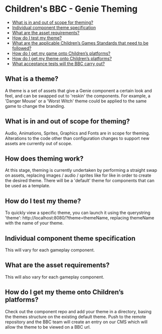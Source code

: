 # Children's BBC - Genie Theming

* [What is in and out of scope for theming?](#what-is-in-and-out-of-scope-for-theming)
* [Individual component theme specification](#individual-component-theme-specification)
* [What are the asset requirements?](#what-are-the-asset-requirements)
* [How do I test my theme?](#how-do-i-test-my-theme)
* [What are the applicable Children’s Games Standards that need to be followed?](#what-are-the-applicable-children’s-games-standards-that-need-to-be-followed)
* [How do I get my game onto Children’s platforms?](#how-do-i-get-my-game-onto-children’s-platforms)
* [How do I get my theme onto Children’s platforms?](#how-do-i-get-my-theme-onto-children’s-platforms)
* [What acceptance tests will the BBC carry out?](#what-acceptance-tests-will-the-bbc-carry-out)

## What is a theme?

A theme is a set of assets that give a Genie component a certain look and feel, and can be swapped out to 'reskin' the components. For example, a 'Danger Mouse' or a 'Worst Witch' theme could be applied to the same game to change the branding.
 
## What is in and out of scope for theming?

Audio, Animations, Sprites, Graphics and Fonts are in scope for theming. Alterations to the code other than configuration changes to support new assets are currently out of scope.

## How does theming work?

At this stage, theming is currently undertaken by performing a straight swap on assets, replacing images / audio / sprites like for like in order to create the desired theme. There will be a 'default' theme for components that can be used as a template.

## How do I test my theme?

To quickly view a specific theme, you can launch it using the querystring 'theme': http://localhost:8080/?theme=themeName, replacing themeName with the name of your theme.

## Individual component theme specification

This will vary for each gameplay component.

## What are the asset requirements?

This will also vary for each gameplay component.

## How do I get my theme onto Children’s platforms?

Check out the component repo and add your theme in a directory, basing the themes structure on the existing default theme. Push to the remote repository and the BBC team will create an entry on our CMS which will allow the theme to be viewed on a BBC url.